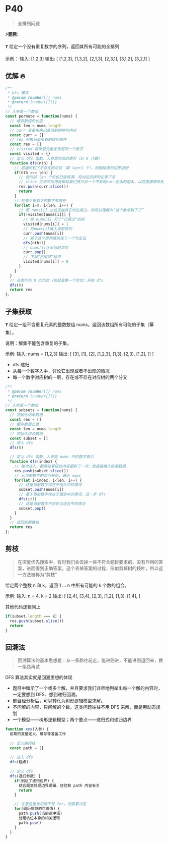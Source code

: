 # P40

> 全排列问题

**⚡题目**:

❓ 给定一个没有重复数字的序列，返回其所有可能的全排列

示例：
输入: [1,2,3]
输出: [
[1,2,3],
[1,3,2],
[2,1,3],
[2,3,1],
[3,1,2],
[3,2,1]
]

## 优解 🔥

```js
/**
 * bfs 模式
 * @param {number[]} nums
 * @return {number[][]}
 */
// 入参是一个数组
const permute = function(nums) {
  // 缓存数组的长度
  const len = nums.length
  // curr 变量用来记录当前的排列内容
  const curr = []
  // res 用来记录所有的排列顺序
  const res = []
  // visited 用来避免重复使用同一个数字
  const visited = {}
  // 定义 dfs 函数，入参是坑位的索引（从 0 计数）
  function dfs(nth) {
    // 若遍历到了不存在的坑位（第 len+1 个），则触碰递归边界返回
    if(nth === len) {
      // 此时前 len 个坑位已经填满，将对应的排列记录下来
      // slice 方法的作用是帮助我们拷贝出一个不影响curr正本的副本，以防直接修改到curr的引用
      res.push(curr.slice())
      return
    }
    // 检查手里剩下的数字有哪些
    for(let i=0; i<len; i++) {
      // 若 nums[i] 之前没被其它坑位用过，则可以理解为“这个数字剩下了”
      if(!visited[nums[i]]) {
        // 给 nums[i] 打个“已用过”的标
        visited[nums[i]] = 1
        // 将nums[i]推入当前排列
        curr.push(nums[i])
        // 基于这个排列继续往下一个坑走去
        dfs(nth+1)
        // nums[i]让出当前坑位
        curr.pop()
        // 下掉“已用过”标识
        visited[nums[i]] = 0
      }
    }
  }
  // 从索引为 0 的坑位（也就是第一个坑位）开始 dfs
  dfs(0)
  return res
};
```

## 子集获取

❓ 给定一组不含重复元素的整数数组 nums，返回该数组所有可能的子集（幂集）。

说明：解集不能包含重复的子集。

示例: 输入: nums = [1,2,3]
输出:
[
  [3],
  [1],
  [2],
  [1,2,3],
  [1,3],
  [2,3],
  [1,2],
  []
]

- dfs 递归
- 从每一个数字入手，讨论它出现或者不出现的情况
- 每一个数字对应树的一层，存在或不存在对应树的两个分叉

```js
/**
 * @param {number[]} nums
 * @return {number[][]}
 */
// 入参是一个数组
const subsets = function(nums) {
  // 初始化结果数组
  const res = []
  // 缓存数组长度
  const len = nums.length
  // 初始化组合数组
  const subset = []
  // 进入 dfs
  dfs(0)  

  // 定义 dfs 函数，入参是 nums 中的数字索引
  function dfs(index) {
    // 每次进入，都意味着组合内容更新了一次，故直接推入结果数组
    res.push(subset.slice())
    // 从当前数字的索引开始，遍历 nums
    for(let i=index; i<len; i++) {
      // 这是当前数字存在于组合中的情况
      subset.push(nums[i])
      // 基于当前数字存在于组合中的情况，进一步 dfs
      dfs(i+1)
      // 这是当前数字不存在与组合中的情况
      subset.pop()
    }
  }
  // 返回结果数组
  return res
};
```

## 剪枝

> 在深度优先搜索中，有时我们会去掉一些不符合题目要求的、没有作用的答案，进而得到正确答案。这个丢掉答案的过程，形似剪掉树的枝叶，所以这一方法被称为“剪枝”

给定两个整数 n 和 k，返回 1 ... n 中所有可能的 k 个数的组合。

示例: 输入: n = 4, k = 2
输出:
[
[2,4],
[3,4],
[2,3],
[1,2],
[1,3],
[1,4],
]

其他代码逻辑同上

```js
if(subset.length === k) {
  res.push(subset.slice())
  return
}
```

## 回溯法

> 回溯算法的基本思想是：从一条路往前走，能进则进，不能进则退回来，换一条路再试

DFS 算法其实就是回溯思想的体现

- 题目中暗示了一个或多个解，并且要求我们详尽地列举出每一个解的内容时，一定要想到 DFS、想到递归回溯。  
- 题目经分析后，可以转化为树形逻辑模型求解。
- 不问解的内容，只问解的个数。这类问题往往不用 DFS 来解，而是用动态规划
- 一个模型——树形逻辑模型；两个要点——递归式和递归边界

```js
function xxx(入参) {
  前期的变量定义、缓存等准备工作
  
  // 定义路径栈
  const path = []
  
  // 进入 dfs
  dfs(起点)
  
  // 定义 dfs
  dfs(递归参数) {
    if(到达了递归边界) {
      结合题意处理边界逻辑，往往和 path 内容有关
      return
    }

    // 注意这里也可能不是 for，视题意决定
    for(遍历坑位的可选值) {
      path.push(当前选中值)
      处理坑位本身的相关逻辑
      path.pop()
    }
  }
}
```

